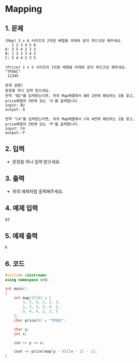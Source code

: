 # Mapping

## 1. 문제
```
(Map) 3 x 6 사이즈의 2차원 배열을 아래와 같이 하드코딩 해주세요.
   1 2 3 4 5 6
A: 3 5 4 2 2 3
B: 1 3 3 3 4 2
C: 5 4 4 2 3 5

(Price) 1 x 5 사이즈의 1차원 배열을 아래와 같이 하드코딩 해주세요.
"TPGKC"
 12345

문제 설명)
문장을 하나 입력 받으세요.
만약 "B2"를 입력받는다면, 위의 Map배열에서 B와 2번에 해당하는 3을 찾고,
price배열의 3번에 있는 'G'를 출력합니다.
input: B2
output: G

만약 "C4"를 입력받는다면, 위의 Map배열에서 C와 4번에 해당하는 2을 찾고,
price배열의 3번에 있는 'P'를 출력합니다.
input: C4
output: P
```

## 2. 입력
- 문장을 하나 입력 받으세요.

## 3. 출력
- 위의 예제처럼 출력해주세요.

## 4. 예제 입력
```
A3
```

## 5. 예제 출력
```
K
```

## 6. 코드
```c++
#include <iostream>
using namespace std;

int main()
{
    int map[3][6] = {
        3, 5, 4, 2, 2, 3,
        1, 3, 3, 3, 4, 2,
        5, 4, 4, 2, 3, 5
    };
    char price[6] = "TPGKC";

    char y;
    int x;

    cin >> y >> x;

    cout << price[map[y - 65][x - 1] - 1];
}
```
